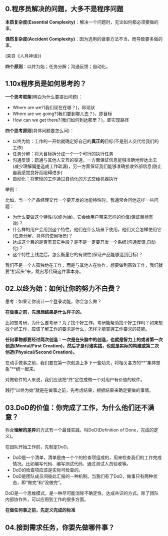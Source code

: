 ## 0.程序员解决的问题，大多不是程序问题

**本质复杂度(Essential Complexity)**：解决一个问题时，无论如何都必须要做的事。

**偶然复杂度(Accident Complexity)**：因为选用的做事方法不当，而导致要多做的事。

(来自《人月神话》)

**四个原则**：以终为始；任务分解；沟通反馈；自动化。

## 1.10x程序员是如何思考的？

**一个思考框架**(明白为什么要提出问题)：

- Where are we?(我们现在在哪？)，即现状
- Where are we going?(我们要到哪儿去？)，即目标
- How can we get there?(我们如何到达那里？)，即实现路径

**四个思考原则**(具体问题要怎么问)：

- 以终为始：工作的一开始就确定好自己的**真正的**目标(不是别人交代给我们的工作)
- 任务分解：将大目标拆分成一个一个可行的执行任务
- 沟通反馈：疏通与其他人交互的渠道。一方面保证信息能够准确地传达出去(减少理解偏差造成工作疏漏)，另一方面保证我们能够准确接收外部信息(防止自我感觉良好而阻碍进步)
- 自动化：将繁琐的工作通过自动化的方式交给机器执行

举例：

比如，当一个产品经理交代一个要开发的功能特性时，我通常会问他这样一些问题：

- 为什么要做这个特性(以终为始)，它会给用户带来怎样的价值(保证目标有效)？
- 什么样的用户会用到这个特性，他们在什么场景下使用，他们又会怎样使用它(任务分解，具体的使用场景)？
- 达成这个目的是否有其它手段？是不是一定要开发一个系统(沟通反馈,自动化)？
- 这个特性上线之后，怎么衡量它的有效性(保证产品能够达到目标)？

我们不是一个人孤独地在工作，而是与其他人在协作，想要做到高效工作，我们就要“抬起头”来，跳出写代码这件事本身。

## 02.以终为始：如何让你的努力不白费？

思考：如果让你设计一个登录功能，你会怎么做？

**在做事之前，先想想结果是什么样子的。**

比如想考研，为什么要考研？为了找个好工作。考研能帮助找个好工作吗？如果想找个好工作，应该了解工作的要求是什么，怎样才能掌握工作要求的技能。

**任何事物都要经过两次创造：一次是在头脑中的创造，也就是智力上的或者第一次创造(Mental/First Creation)，然后才是付诸实践，也就是实际的构建或第二次创造(Physical/Second Creation)。**

在动手做事之前，我们要在第一次创造上多下一些功夫，将相关各方的**“集体想象”**统一起来。

对做软件的人来说，我们应该把“终”定位成做一个对用户有价值的软件。

践行“以终为始”就是在做事之前，先考虑结果，根据结果来确定要做的事情。

## 03.DoD的价值：你完成了工作，为什么他们还不满意？

弥合**理解的差异**的方式有一个最佳实践，叫DoD(Definition of Done，完成的定义)。

在团队开始工作前，先制定DoD。

- DoD是一个清单，清单是由一个个的检查项组成的，用来检查我们的工作完成情况。比如编写代码、编写测试代码、通过测试人员验收等。
- DoD的检查项应该是实际可检查的。
- DoD是团队成员间彼此汇报的一种机制。当我们有了DoD，做事只有两种状态，即“做完”和“没做完”。

DoD是一个思维模式，是一种尽可能消除不确定性，达成共识的方式。除了团队内部协作外，可以应用到工作的很多方面。

**在做任何事之前，先定义完成的标准**

## 04.接到需求任务，你要先做哪件事？



